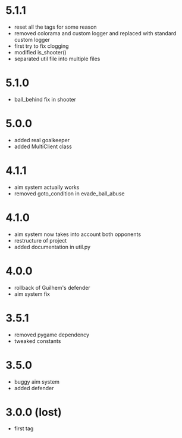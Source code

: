 # 5.1.1
- reset all the tags for some reason
- removed colorama and custom logger and replaced with standard custom logger
- first try to fix clogging
- modified is_shooter()
- separated util file into multiple files

# 5.1.0
- ball_behind fix in shooter

# 5.0.0
- added real goalkeeper
- added MultiClient class

# 4.1.1
- aim system actually works
- removed goto_condition in evade_ball_abuse

# 4.1.0
- aim system now takes into account both opponents
- restructure of project
- added documentation in util.py

# 4.0.0
- rollback of Guilhem's defender
- aim system fix

# 3.5.1
- removed pygame dependency
- tweaked constants

# 3.5.0
- buggy aim system
- added defender

# 3.0.0 (lost)
- first tag